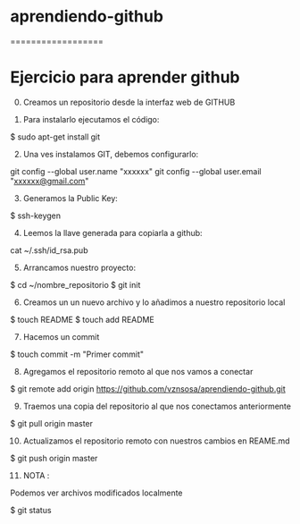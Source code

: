 # aprendiendo-github
==================

# Ejercicio para aprender github

0. Creamos un repositorio desde la interfaz web de GITHUB

1. Para instalarlo ejecutamos el código:

$ sudo apt-get install git

2. Una ves instalamos GIT, debemos configurarlo:

git config --global user.name "xxxxxx"
git config --global user.email "xxxxxx@gmail.com"

3. Generamos la Public Key:

$ ssh-keygen

4. Leemos la llave generada para copiarla a github:

cat ~/.ssh/id_rsa.pub

5. Arrancamos nuestro proyecto:

$ cd ~/nombre_repositorio
$ git init

6. Creamos un un nuevo archivo y lo añadimos a nuestro repositorio local

$ touch README
$ touch add README

7. Hacemos un commit

$ touch commit -m "Primer commit"

8. Agregamos el repositorio remoto al que nos vamos a conectar

$ git remote add origin https://github.com/vznsosa/aprendiendo-github.git

9. Traemos una copia del repositorio al que nos conectamos anteriormente

$ git pull origin master

10. Actualizamos el repositorio remoto con nuestros cambios en REAME.md

$ git push origin master

11. NOTA : 

Podemos ver archivos modificados localmente

$ git status




